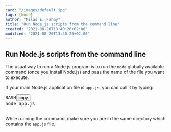 ```yaml
---
card: "/images/default.jpg"
tags: [Node]
author: "Milad E. Fahmy"
title: "Run Node.js scripts from the command line"
created: "2021-08-20T13:40:26+02:00"
modified: "2021-08-20T13:40:26+02:00"
---
```

<div id="___gatsby"><div style="outline:none" tabindex="-1" id="gatsby-focus-wrapper"><div class="layout-container"><main class="grid-container"><article class="article-reader"><h1 class="article-reader__headline">Run Node.js scripts from the command line</h1><div><p>The usual way to run a Node.js program is to run the <code class="language-text">node</code> globally available command (once you install Node.js) and pass the name of the file you want to execute.</p><p>If your main Node.js application file is <code class="language-text">app.js</code>, you can call it by typing:</p><pre class="prism-code language-bash"><div class="shell-box-top"><span>BASH</span><button type="button">copy</button></div><div class="token-line"><span class="token plain">node app.js</span></div><div class="token-line"><span class="token plain">
</span></div></pre><p>While running the command, make sure you are in the same directory which contains the <code class="language-text">app.js</code> file.</p></div></article></main></div></div><div id="gatsby-announcer" style="position:absolute;top:0;width:1px;height:1px;padding:0;overflow:hidden;clip:rect(0, 0, 0, 0);white-space:nowrap;border:0" aria-live="assertive" aria-atomic="true"></div></div>
